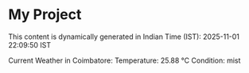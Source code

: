 # My Project

This content is dynamically generated in Indian Time (IST): 2025-11-01 22:09:50 IST


Current Weather in Coimbatore:
Temperature: 25.88 °C
Condition: mist
